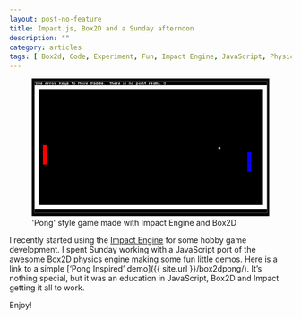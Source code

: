 ```yaml
---
layout: post-no-feature
title: Impact.js, Box2D and a Sunday afternoon
description: ""
category: articles
tags: [ Box2d, Code, Experiment, Fun, Impact Engine, JavaScript, Physics ]
---
```


<figure>
  <img src="/images/screenshot_pong.png">
  <figcaption>'Pong' style game made with Impact Engine and Box2D</figcaption>
</figure>

I recently started using the [Impact Engine](http://impactjs.com/) for some hobby game development. I spent Sunday working with a JavaScript port of the awesome Box2D physics engine making some fun little demos.  Here is a link to a simple [‘Pong Inspired’ demo]({{ site.url }}/box2dpong/).  It’s nothing special, but it was an education in JavaScript, Box2D and Impact getting it all to work.

Enjoy!